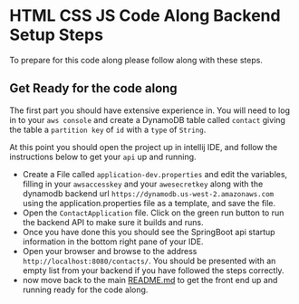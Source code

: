# HTML CSS JS Code Along Backend Setup Steps

To prepare for this code along please follow along with these steps. 

## Get Ready for the code along
The first part you should have extensive experience in. You will need to log in to your `aws console` and create a DynamoDB table called `contact` giving the table a `partition key` of `id` with a `type` of `String`.

At this point you should open the project up in intellij IDE, and follow the instructions below to get your `api` up and running.

- Create a File called `application-dev.properties` and edit the variables, filling in your `awsaccesskey` and your `awesecretkey` along with the dynamodb backend url `https://dynamodb.us-west-2.amazonaws.com` using the application.properties file as a template, and save the file.
- Open the `ContactApplication` file. Click on the green run button to run the backend API to make sure it builds and runs. 
- Once you have done this you should see the SpringBoot api startup information in the bottom right pane of your IDE.
- Open your browser and browse to the address `http://localhost:8080/contacts/`. You should be presented with an empty list from your backend if you have followed the steps correctly.
- now move back to the main [README.md](../README.md) to get the front end up and running ready for the code along.
